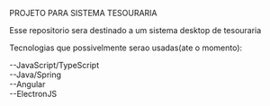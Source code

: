 PROJETO PARA SISTEMA TESOURARIA

Esse repositorio sera destinado a um sistema desktop de tesouraria 

Tecnologias que possivelmente serao usadas(ate o momento):

--JavaScript/TypeScript <br>
--Java/Spring <br>
--Angular <br>
--ElectronJS

